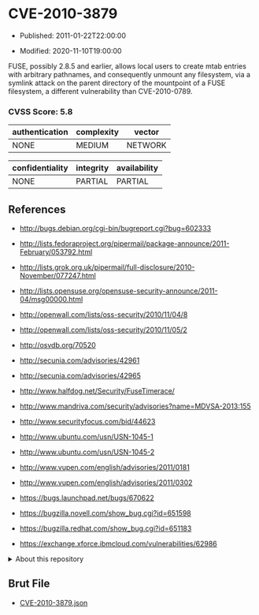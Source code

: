 # CVE-2010-3879

- Published: 2011-01-22T22:00:00

- Modified: 2020-11-10T19:00:00

FUSE, possibly 2.8.5 and earlier, allows local users to create mtab entries with arbitrary pathnames, and consequently unmount any filesystem, via a symlink attack on the parent directory of the mountpoint of a FUSE filesystem, a different vulnerability than CVE-2010-0789.

### CVSS Score: **5.8**

| authentication | complexity | vector |
| --- | --- | --- |
| NONE | MEDIUM | NETWORK |

| confidentiality | integrity | availability |
| --- | --- | --- |
| NONE | PARTIAL | PARTIAL |

## References

* http://bugs.debian.org/cgi-bin/bugreport.cgi?bug=602333

* http://lists.fedoraproject.org/pipermail/package-announce/2011-February/053792.html

* http://lists.grok.org.uk/pipermail/full-disclosure/2010-November/077247.html

* http://lists.opensuse.org/opensuse-security-announce/2011-04/msg00000.html

* http://openwall.com/lists/oss-security/2010/11/04/8

* http://openwall.com/lists/oss-security/2010/11/05/2

* http://osvdb.org/70520

* http://secunia.com/advisories/42961

* http://secunia.com/advisories/42965

* http://www.halfdog.net/Security/FuseTimerace/

* http://www.mandriva.com/security/advisories?name=MDVSA-2013:155

* http://www.securityfocus.com/bid/44623

* http://www.ubuntu.com/usn/USN-1045-1

* http://www.ubuntu.com/usn/USN-1045-2

* http://www.vupen.com/english/advisories/2011/0181

* http://www.vupen.com/english/advisories/2011/0302

* https://bugs.launchpad.net/bugs/670622

* https://bugzilla.novell.com/show_bug.cgi?id=651598

* https://bugzilla.redhat.com/show_bug.cgi?id=651183

* https://exchange.xforce.ibmcloud.com/vulnerabilities/62986

<details>
<summary>About this repository</summary> 

  This repository is part of the project [Live Hack CVE](https://github.com/Live-Hack-CVE). Main website can be found [www.live-hack.org](https://www.live-hack.org) 
  
  Made by [Sn0wAlice](https://github.com/Sn0wAlice) for the people that care about security and need to have a feed of the latest CVEs. Hope you enjoy it, don't forget to star the repo and follow me on [Twitter](https://twitter.com/Sn0wAlice) and [Github](https://github.com/Sn0wAlice). And that is my [personnal website](https://www.alice-snow.me/)

  - [Home Page](https://github.com/Live-Hack-CVE)
  - [Framework](https://github.com/Live-Hack-CVE/cve-framework)
  - [CVE database](https://github.com/Live-Hack-CVE/full_database)
  - [Changelog](https://github.com/Live-Hack-CVE/Changelog)
</details>

## Brut File

* [CVE-2010-3879.json](https://raw.githubusercontent.com/Live-Hack-CVE/full_database/main/cves/2010/CVE-2010-3879.json)


